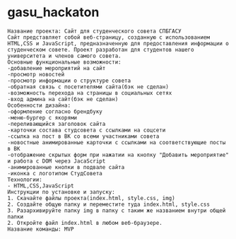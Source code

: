 # gasu_hackaton
	Название проекта: Сайт для студенческого совета СПБГАСУ			
	Сайт представляет собой веб-страницу, созданную с использованием HTML,CSS и JavaScript, предназначенную для предоставления информации о студенческом совете. Проект разработан для студентов нашего университета и членов самого совета.
	Основные функциональные возможности:
	-добавление мероприятий на сайт
	-просмотр новостей
	-просмотр информации о структуре совета
	-обратная связь с посетителями сайта(бэк не сделан)
	-возможность перехода на страницы в социальных сетях
	-вход админа на сайт(бэк не сделан)
	Особенности дизайна:
	-оформление согласно брендбуку
	-меню-бургер с якорями
	-переливающийся заголовок сайта
	-карточки состава студсовета с ссылками на соцсети
	-ссылка на пост в ВК со всеми участниками совета
	-новостные анимированные карточки с ссылками на соответствующие посты в ВК
	-отображение скрытых форм при нажатии на кнопку "Добавить мероприятие" и работа с DOM через JacaScript
	-анимированные кнопки в подвале сайта
	-иконка с логотипом СтудСовета
	Технологии:
	- HTML,CSS,JavaScript
	Инструкции по установке и запуску:
	1. Скачайте файлы проекта(index.html, style.css, img)
 	2. Создайте общую папку и переместите туда index.html, style.css
 	3. Разархивируйте папку img в папку с таким же названием внутри общей папки 
	2. Откройте файл index.html в любом веб-браузере.
	Название команды: MVP
